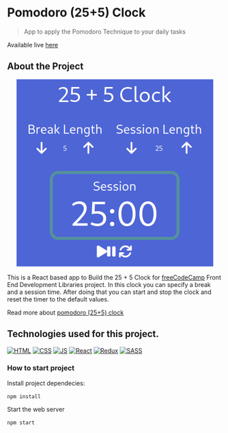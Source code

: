 # **Pomodoro (25+5) Clock**

> App to apply the Pomodoro Technique to your daily tasks

Available live [here](https://fer-rouco.github.io/25-5-clock/) 

## About the Project

<p align="center">
  <img src="./src/assets/screenshot.png" />
</p>

This is a React based app to Build the 25 + 5 Clock for [freeCodeCamp](https://www.freecodecamp.org/learn/front-end-libraries/front-end-libraries-projects/build-a-25--5-clock) Front End Development Libraries project.
In this clock you can specify a break and a session time.
After doing that you can start and stop the clock and reset the timer to the default values.

Read more about [pomodoro (25+5) clock](https://en.wikipedia.org/wiki/Pomodoro_Technique)

## **Technologies used for this project.**

[<img src='https://img.icons8.com/color/96/000000/html-5--v1.png' alt='HTML' width='50px'/>](https://html.spec.whatwg.org/multipage/) [<img src='https://img.icons8.com/color/96/000000/css3.png' alt='CSS' width='50px'/>](https://www.css3.com/) [<img src='https://img.icons8.com/color/96/000000/javascript--v1.png' alt='JS' width='50px'/>](https://developer.mozilla.org/en-US/docs/Web/JavaScript)
[<img src='https://img.icons8.com/officel/80/000000/react.png' alt='React' width='50px'/>](https://reactjs.org/) [<img src='https://img.icons8.com/color/96/000000/redux.png' alt='Redux' width='50px'/>](https://redux.js.org/) [<img src='https://img.icons8.com/color/96/000000/sass.png' alt='SASS' width='50px'/>](https://sass-lang.com/)

### **How to start project**

Install project dependecies:

```
npm install
```

Start the web server

```
npm start
```
